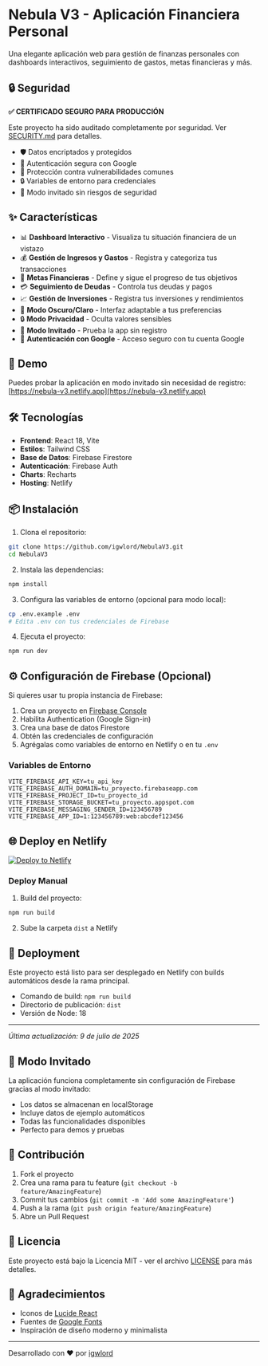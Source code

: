 # Nebula V3 - Aplicación Financiera Personal

Una elegante aplicación web para gestión de finanzas personales con dashboards interactivos, seguimiento de gastos, metas financieras y más.

## 🔒 Seguridad

**✅ CERTIFICADO SEGURO PARA PRODUCCIÓN**

Este proyecto ha sido auditado completamente por seguridad. Ver [SECURITY.md](./SECURITY.md) para detalles.

- 🛡️ Datos encriptados y protegidos
- 🔐 Autenticación segura con Google
- 🚫 Protección contra vulnerabilidades comunes
- 🔒 Variables de entorno para credenciales
- 📱 Modo invitado sin riesgos de seguridad

## ✨ Características

- 📊 **Dashboard Interactivo** - Visualiza tu situación financiera de un vistazo
- 💰 **Gestión de Ingresos y Gastos** - Registra y categoriza tus transacciones
- 🎯 **Metas Financieras** - Define y sigue el progreso de tus objetivos
- 💳 **Seguimiento de Deudas** - Controla tus deudas y pagos
- 📈 **Gestión de Inversiones** - Registra tus inversiones y rendimientos
- 🌙 **Modo Oscuro/Claro** - Interfaz adaptable a tus preferencias
- 🔒 **Modo Privacidad** - Oculta valores sensibles
- 👤 **Modo Invitado** - Prueba la app sin registro
- 🔐 **Autenticación con Google** - Acceso seguro con tu cuenta Google

## 🚀 Demo

Puedes probar la aplicación en modo invitado sin necesidad de registro: [https://nebula-v3.netlify.app](https://nebula-v3.netlify.app)

## 🛠️ Tecnologías

- **Frontend**: React 18, Vite
- **Estilos**: Tailwind CSS
- **Base de Datos**: Firebase Firestore
- **Autenticación**: Firebase Auth
- **Charts**: Recharts
- **Hosting**: Netlify

## 📦 Instalación

1. Clona el repositorio:
```bash
git clone https://github.com/igwlord/NebulaV3.git
cd NebulaV3
```

2. Instala las dependencias:
```bash
npm install
```

3. Configura las variables de entorno (opcional para modo local):
```bash
cp .env.example .env
# Edita .env con tus credenciales de Firebase
```

4. Ejecuta el proyecto:
```bash
npm run dev
```

## ⚙️ Configuración de Firebase (Opcional)

Si quieres usar tu propia instancia de Firebase:

1. Crea un proyecto en [Firebase Console](https://console.firebase.google.com/)
2. Habilita Authentication (Google Sign-in)
3. Crea una base de datos Firestore
4. Obtén las credenciales de configuración
5. Agrégalas como variables de entorno en Netlify o en tu `.env`

### Variables de Entorno

```env
VITE_FIREBASE_API_KEY=tu_api_key
VITE_FIREBASE_AUTH_DOMAIN=tu_proyecto.firebaseapp.com
VITE_FIREBASE_PROJECT_ID=tu_proyecto_id
VITE_FIREBASE_STORAGE_BUCKET=tu_proyecto.appspot.com
VITE_FIREBASE_MESSAGING_SENDER_ID=123456789
VITE_FIREBASE_APP_ID=1:123456789:web:abcdef123456
```

## 🌐 Deploy en Netlify

[![Deploy to Netlify](https://www.netlify.com/img/deploy/button.svg)](https://app.netlify.com/start/deploy?repository=https://github.com/igwlord/NebulaV3)

### Deploy Manual

1. Build del proyecto:
```bash
npm run build
```

2. Sube la carpeta `dist` a Netlify

## 🚀 Deployment

Este proyecto está listo para ser desplegado en Netlify con builds automáticos desde la rama principal.

- Comando de build: `npm run build`
- Directorio de publicación: `dist`
- Versión de Node: 18

---
*Última actualización: 9 de julio de 2025*

## 📱 Modo Invitado

La aplicación funciona completamente sin configuración de Firebase gracias al modo invitado:
- Los datos se almacenan en localStorage
- Incluye datos de ejemplo automáticos
- Todas las funcionalidades disponibles
- Perfecto para demos y pruebas

## 🤝 Contribución

1. Fork el proyecto
2. Crea una rama para tu feature (`git checkout -b feature/AmazingFeature`)
3. Commit tus cambios (`git commit -m 'Add some AmazingFeature'`)
4. Push a la rama (`git push origin feature/AmazingFeature`)
5. Abre un Pull Request

## 📄 Licencia

Este proyecto está bajo la Licencia MIT - ver el archivo [LICENSE](LICENSE) para más detalles.

## 🙏 Agradecimientos

- Iconos de [Lucide React](https://lucide.dev/)
- Fuentes de [Google Fonts](https://fonts.google.com/)
- Inspiración de diseño moderno y minimalista

---

Desarrollado con ❤️ por [igwlord](https://github.com/igwlord)
